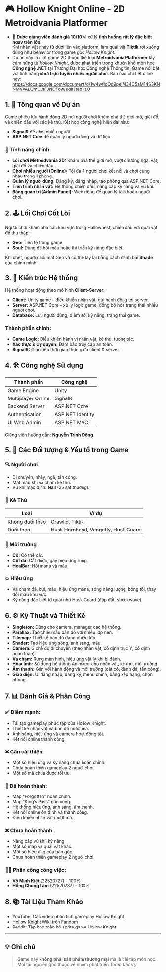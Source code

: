 # 🎮 Hollow Knight Online - 2D Metroidvania Platformer

- 🎯 **Được giảng viên đánh giá 10/10** vì xử lý **tình huống vật lý đặc biệt ngay trên lớp**:  
  Khi nhân vật nhảy từ dưới lên vào platform, làm quái vật **Tiktik** rơi xuống đúng như behavior trong game gốc *Hollow Knight*.
- Dự án này là một game 2D thuộc thể loại **Metroidvania Platformer** lấy cảm hứng từ *Hollow Knight*, được phát triển trong khuôn khổ môn học **Công nghệ .NET** tại Trường Đại học Công nghệ Thông tin. Game nổi bật với tính năng **chơi trực tuyến nhiều người chơi**. Báo cáo chi tiết ở link này: https://docs.google.com/document/d/1w4wfIoQd9pejM34C5aM14S3KNNMVvALQmUutFJNOFow/edit?tab=t.0

## 1. 🧭 Tổng quan về Dự án

Game phiêu lưu hành động 2D nơi người chơi khám phá thế giới mở, giải đố, và chiến đấu với các kẻ thù. Kết hợp công nghệ hiện đại như:

- **SignalR** để chơi nhiều người.
- **ASP.NET Core** để quản lý người dùng và dữ liệu.

### 🔑 Tính năng chính:

- **Lối chơi Metroidvania 2D:** Khám phá thế giới mở, vượt chướng ngại vật, giải đố và chiến đấu.
- **Chơi nhiều người (Online):** Tối đa 4 người chơi kết nối và chơi cùng nhau trong 1 phòng.
- **Quản lý người dùng:** Đăng ký, đăng nhập, tạo phòng qua ASP.NET Core.
- **Tiến trình nhân vật:** Hệ thống chiến đấu, nâng cấp kỹ năng và vũ khí.
- **Bảng quản trị (Admin Panel):** Web riêng để quản lý tài khoản người chơi.

## 2. 🕹️ Lối Chơi Cốt Lõi

Người chơi khám phá các khu vực trong Hallownest, chiến đấu với quái vật để thu thập:

- **Geo:** Tiền tệ trong game.
- **Soul:** Dùng để hồi máu hoặc thi triển kỹ năng đặc biệt.

Khi chết, người chơi mất Geo và có thể lấy lại bằng cách đánh bại **Shade** của chính mình.

## 3. 🧱 Kiến trúc Hệ thống

Hệ thống hoạt động theo mô hình **Client-Server**:

- **Client:** Unity game – điều khiển nhân vật, gửi hành động tới server.
- **Server:** ASP.NET Core – xử lý logic game, đồng bộ hóa trạng thái nhiều người chơi.
- **Database:** Lưu người dùng, điểm số, kỹ năng, trạng thái game.

### Thành phần chính:

- **Game Logic:** Điều khiển hành vi nhân vật, kẻ thù, tương tác.
- **Xác thực & Ủy quyền:** Đảm bảo truy cập an toàn.
- **SignalR:** Giao tiếp thời gian thực giữa client & server.

## 4. 🛠️ Công nghệ Sử dụng

| Thành phần            | Công nghệ           |
|-----------------------|----------------------|
| Game Engine           | Unity                |
| Multiplayer Online    | SignalR              |
| Backend Server        | ASP.NET Core         |
| Authentication        | ASP.NET Identity     |
| UI Web Admin          | ASP.NET MVC          |

Giảng viên hướng dẫn: **Nguyễn Trịnh Đông**

## 5. 🧍 Các Đối tượng & Yếu tố trong Game

### 🔍 Người chơi

- Di chuyển, nhảy, ngã, tấn công.
- Mất máu khi va chạm kẻ thù.
- Vũ khí mặc định: **Nail** (25 sát thương).

### 👾 Kẻ Thù

| Loại | Ví dụ |
|------|-------|
| Không đuổi theo | Crawlid, Tiktik |
| Đuổi theo | Husk Hornhead, Vengefly, Husk Guard |

### 🌿 Môi trường

- **Cỏ:** Có thể cắt.
- **Cột đá:** Cắt được, gây hiệu ứng rung.
- **HealBar:** Hồi mana và máu.

### 💥 Hiệu ứng

- Va chạm đá, bụi, máu, hiệu ứng mana, sóng năng lượng, bóng tối, thay đổi màu khu vực.
- Kỹ năng đặc biệt từ quái như Husk Guard (đập đất, shockwave).

## 6. ⚙️ Kỹ Thuật và Thiết Kế

- **Singleton:** Dùng cho camera, manager các hệ thống.
- **Parallax:** Tạo chiều sâu bản đồ với nhiều lớp nền.
- **Tilemap:** Thiết kế bản đồ dạng nhiều lớp.
- **Shader:** Tạo hiệu ứng sóng, ánh sáng, máu.
- **Camera:** 3 chế độ di chuyển (theo nhân vật, cố định trục Y, cố định hoàn toàn).
- **Va chạm:** Rung màn hình, hiệu ứng vật lý khi bị đánh.
- **Hoạt ảnh:** Sử dụng hệ thống Animator cho nhân vật, kẻ thù, môi trường.
- **Âm thanh:** Gắn với hành động và môi trường (cắt cỏ, đánh đá, tấn công).
- **Giao diện:** UI đăng nhập, đăng ký, menu chính, bảng xếp hạng, chọn phòng.

## 7. 📊 Đánh Giá & Phân Công

### ✅ Điểm mạnh:

- Tái tạo gameplay phức tạp của Hollow Knight.
- Thiết kế nhân vật và bản đồ mượt mà.
- Ánh sáng, hiệu ứng và camera hoạt động tốt.
- Kết nối online thành công.

### ❌ Cần cải thiện:

- Một số hiệu ứng và kỹ năng chưa hoàn chỉnh.
- Chưa hoàn thiện gameplay 2 người chơi.
- Một số mã chưa được tối ưu.

### 🔧 Đã hoàn thành:

- Map “Forgotten” hoàn chỉnh.
- Map “King’s Pass” gần xong.
- Hệ thống hiệu ứng, ánh sáng, âm thanh.
- Kết nối online ổn định và thành công.
- Điều khiển nhân vật mượt mà.

### ❌ Chưa hoàn thành:

- Nâng cấp vũ khí, kỹ năng.
- Một số map và quái vật khác.
- Một số hiệu ứng của bản gốc.
- Chưa hoàn thiện gameplay 2 người chơi.

### 👨‍💻 Phân công công việc:

- **Võ Minh Kiệt** (22520727) – 100%
- **Hồng Chung Lâm** (22520737) – 100%

## 8. 📚 Tài Liệu Tham Khảo

- YouTube: Các video phân tích gameplay Hollow Knight
- [Hollow Knight Wiki trên Fandom](https://hollowknight.fandom.com)
- Reddit: Tập hợp toàn bộ sprite game Hollow Knight

---

## 💡 Ghi chú

> Game này **không phải sản phẩm thương mại** mà là bài tập môn học. Mọi tài nguyên gốc thuộc về nhóm phát triển *Team Cherry*.
